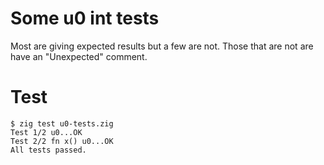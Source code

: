 # Some u0 int tests

Most are giving expected results but a few are not.
Those that are not are have an "Unexpected" comment.

# Test
```
$ zig test u0-tests.zig 
Test 1/2 u0...OK
Test 2/2 fn x() u0...OK
All tests passed.
```

